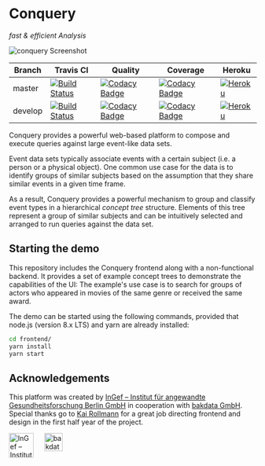 # Conquery
*fast & efficient Analysis*

![conquery Screenshot](images/screenshot.png)

Branch | Travis CI  | Quality | Coverage | Heroku
------ | ---------- | ------- | -------- | ------
master  | [![Build Status](https://travis-ci.org/bakdata/conquery.svg?branch=master)](https://travis-ci.org/bakdata/conquery) | [![Codacy Badge](https://api.codacy.com/project/badge/Grade/ec39f307f9e149b185378061cd9b7a5d?branch=master)](https://www.codacy.com/app/bakdata/conquery) | [![Codacy Badge](https://api.codacy.com/project/badge/Coverage/ec39f307f9e149b185378061cd9b7a5d?branch=master)](https://www.codacy.com/app/bakdata/conquery) | [![Heroku](https://heroku-badge.herokuapp.com/?app=conquery&svg=1)](https://conquery.herokuapp.com/) | 
develop  | [![Build Status](https://travis-ci.org/bakdata/conquery.svg?branch=develop)](https://travis-ci.org/bakdata/conquery) | [![Codacy Badge](https://api.codacy.com/project/badge/Grade/ec39f307f9e149b185378061cd9b7a5d?branch=develop)](https://www.codacy.com/app/bakdata/conquery) | [![Codacy Badge](https://api.codacy.com/project/badge/Coverage/ec39f307f9e149b185378061cd9b7a5d?branch=develop)](https://www.codacy.com/app/bakdata/conquery) | [![Heroku](https://heroku-badge.herokuapp.com/?app=conquery-dev&svg=1)](https://conquery-dev.herokuapp.com/) |

Conquery provides a powerful web-based platform to compose and execute queries against large event-like data sets.

Event data sets typically associate events with a certain subject (i.e. a person or a physical object). One common use case for the data is to identify groups of similar subjects based on the assumption that they share similar events in a given time frame.

As a result, Conquery provides a powerful mechanism to group and classify event types in a hierarchical *concept tree* structure. Elements of this tree represent a group of similar subjects and can be intuitively selected and arranged to run queries against the data set.

## Starting the demo

This repository includes the Conquery frontend along with a non-functional backend. It provides a set of example concept trees to demonstrate the capabilities of the UI: The example's use case is to search for groups of actors who appeared in movies of the same genre or received the same award.

The demo can be started using the following commands, provided that node.js (version 8.x LTS) and yarn are already installed:

```sh
cd frontend/
yarn install
yarn start
```

## Acknowledgements

This platform was created by [InGef – Institut für angewandte Gesundheitsforschung Berlin GmbH](http://www.ingef.de/) in cooperation with [bakdata GmbH](http://www.bakdata.com). Special thanks go to [Kai Rollmann](https://kairollmann.de/) for a great job directing frontend and design in the first half year of the project.

[<img alt="InGef – Institut für angewandte Gesundheitsforschung Berlin GmbH" src="images/ingef_logo.svg" height=50 align="top">](http://www.ingef.de/)
&emsp;
[<img alt="bakdata GmbH" src="images/bakdata_logo.svg" height=37 align="top">](http://www.bakdata.com)
